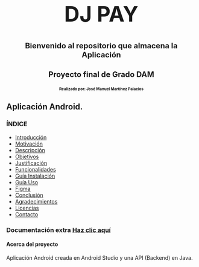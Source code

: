 <div align="center">
  <h1 style="font-size: 56px;">DJ PAY</h1>
</div>

<div align="center">
  <h2 style="font-size: 20px;">Bienvenido al repositorio que almacena la Aplicación</h2>
</div>

<div align="center">
  <h3 style="font-size: 20px;">Proyecto final de Grado DAM</h3>
  <h4 style="font-size: 10px;">Realizado por: José Manuel Martínez Palacios</h4>
</div>

## Aplicación Android.

### **ÍNDICE**
- [Introducción](https://github.com/ChemaDvp/DjPay/wiki/Introducción)
- [Motivación](https://github.com/ChemaDvp/DjPay/wiki/Motivación)
- [Descripción](https://github.com/ChemaDvp/DjPay/wiki/Descripción)
- [Objetivos](https://github.com/ChemaDvp/DjPay/wiki/Objetivos)
- [Justificación](https://github.com/ChemaDvp/DjPay/wiki/Justificación)
- [Funcionalidades](https://github.com/ChemaDvp/DjPay/wiki/Funcionalidades)
- [Guía Instalación](https://github.com/ChemaDvp/DjPay/wiki/Guía-Instalación)
- [Guía Uso](https://github.com/ChemaDvp/DjPay/wiki/Guía-Uso)
- [Figma](https://github.com/ChemaDvp/DjPay/wiki/Figma)
- [Conclusión](https://github.com/ChemaDvp/DjPay/wiki/Conclusión)
- [Agradecimientos](https://github.com/ChemaDvp/DjPay/wiki/Agradecimientos)
- [Licencias](https://github.com/ChemaDvp/DjPay/wiki/Licencias)
- [Contacto](https://github.com/ChemaDvp/DjPay/wiki/Contacto)


### Documentación extra [Haz clic aquí](https://www.notion.so/Documentaci-n-Secundaria-Dj-Pay-90492ccef34e4af7a4b5330794aa65d2?pvs=4)


#### Acerca del proyecto
Aplicación Android creada en Android Studio y una API (Backend) en Java.

